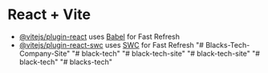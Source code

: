 # React + Vite



- [@vitejs/plugin-react](https://github.com/vitejs/vite-plugin-react/blob/main/packages/plugin-react/README.md) uses [Babel](https://babeljs.io/) for Fast Refresh
- [@vitejs/plugin-react-swc](https://github.com/vitejs/vite-plugin-react-swc) uses [SWC](https://swc.rs/) for Fast Refresh
"# Blacks-Tech-Company-Site" 
"# black-tech" 
"# black-tech-site" 
"# black-tech-site" 
"# black-tech" 
"# blacks-tech" 
